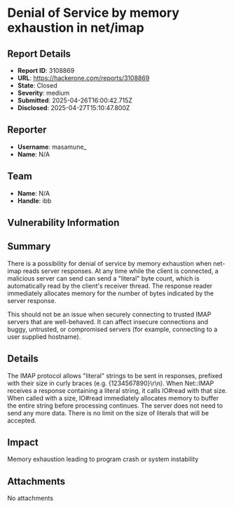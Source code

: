 # Denial of Service by memory exhaustion in net/imap

## Report Details
- **Report ID**: 3108869
- **URL**: https://hackerone.com/reports/3108869
- **State**: Closed
- **Severity**: medium
- **Submitted**: 2025-04-26T16:00:42.715Z
- **Disclosed**: 2025-04-27T15:10:47.800Z

## Reporter
- **Username**: masamune_
- **Name**: N/A

## Team
- **Name**: N/A
- **Handle**: ibb

## Vulnerability Information
## Summary

There is a possibility for denial of service by memory exhaustion when net-imap reads server responses. At any time while the client is connected, a malicious server can send can send a "literal" byte count, which is automatically read by the client's receiver thread. The response reader immediately allocates memory for the number of bytes indicated by the server response.

This should not be an issue when securely connecting to trusted IMAP servers that are well-behaved. It can affect insecure connections and buggy, untrusted, or compromised servers (for example, connecting to a user supplied hostname).

## Details
The IMAP protocol allows "literal" strings to be sent in responses, prefixed with their size in curly braces (e.g. {1234567890}\r\n). When Net::IMAP receives a response containing a literal string, it calls IO#read with that size. When called with a size, IO#read immediately allocates memory to buffer the entire string before processing continues. The server does not need to send any more data. There is no limit on the size of literals that will be accepted.

## Impact

Memory exhaustion leading to program crash or system instability

## Attachments
No attachments
